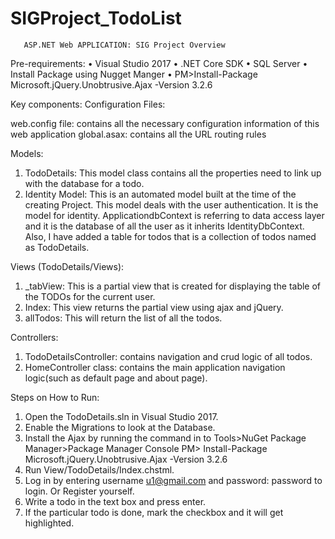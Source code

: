 # SIGProject_TodoList
       ASP.NET Web APPLICATION: SIG Project Overview

Pre-requirements:
•	Visual Studio 2017
•	.NET Core SDK
•	SQL Server
•	Install Package using Nugget Manger 
•      PM>Install-Package Microsoft.jQuery.Unobtrusive.Ajax -Version 3.2.6 


Key components:
Configuration Files:

web.config file: contains all the necessary configuration information of this web application
global.asax: contains all the URL routing rules

Models:

1.	TodoDetails: This model class contains all the properties need to link up with the database for a todo.  
2.	Identity Model: This is an automated model built at the time of the creating Project. This model deals with the user                    authentication. It is the model for identity. ApplicationdbContext is referring to data access layer and it is the database of          all the user as it inherits IdentityDbContext<ApplicationUser>. Also, I have added a table for todos that is a collection of            todos named as TodoDetails.

Views (TodoDetails/Views):
1.	_tabView: This is a partial view that is created for displaying the table of the TODOs for the current user.
2.	Index: This view returns the partial view using ajax and jQuery.
3.	allTodos: This will return the list of all the todos. 

Controllers:
1.	TodoDetailsController: contains navigation and crud logic of all todos.
2.	HomeController class: contains the main application navigation logic(such as default page and about page).

Steps on How to Run:
1)	Open the TodoDetails.sln in Visual Studio 2017.
2)	Enable the Migrations to look at the Database. 	
3)	Install the Ajax by running the command in to Tools>NuGet Package Manager>Package Manager Console
       PM> Install-Package Microsoft.jQuery.Unobtrusive.Ajax -Version 3.2.6 
4)	Run View/TodoDetails/Index.chstml.
5)	Log in by entering username u1@gmail.com and password: password to login. Or Register yourself.
6)	Write a todo in the text box and press enter.
7)	If the particular todo is done, mark the checkbox and it will get highlighted.

